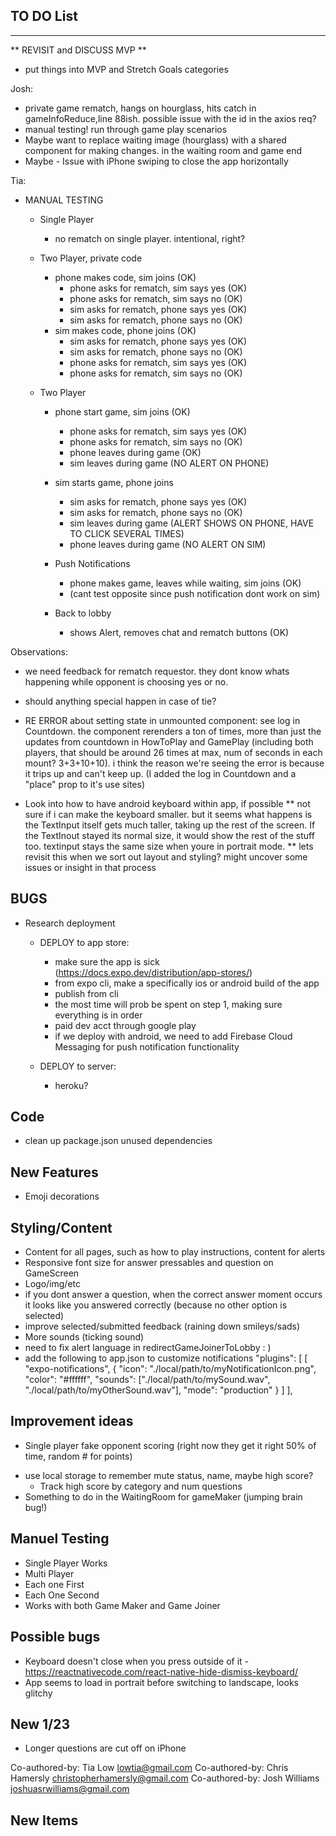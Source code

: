 ## TO DO List
***************************

** REVISIT and DISCUSS MVP **
- put things into MVP and Stretch Goals categories


Josh:  

- private game rematch, hangs on hourglass, hits catch in gameInfoReduce,line 88ish. possible issue with the id in the axios req?
- manual testing! run through game play scenarios
- Maybe want to replace waiting image (hourglass) with a shared component for making changes. in the waiting room and game end
- Maybe - Issue with iPhone swiping to close the app horizontally



Tia: 

- MANUAL TESTING

  - Single Player
    - no rematch on single player. intentional, right?

  - Two Player, private code
    - phone makes code, sim joins (OK)
        - phone asks for rematch, sim says yes (OK)
        - phone asks for rematch, sim says no (OK)
        - sim asks for rematch, phone says yes (OK)
        - sim asks for rematch, phone says no (OK)
    - sim makes code, phone joins (OK)
        - sim asks for rematch, phone says yes (OK)
        - sim asks for rematch, phone says no (OK)
        - phone asks for rematch, sim says yes (OK)
        - phone asks for rematch, sim says no (OK)

  - Two Player
    - phone start game, sim joins (OK)
        - phone asks for rematch, sim says yes (OK)
        - phone asks for rematch, sim says no (OK)
        - phone leaves during game (OK)
        - sim leaves during game (NO ALERT ON PHONE)
    - sim starts game, phone joins
        - sim asks for rematch, phone says yes (OK)
        - sim asks for rematch, phone says no (OK)
        - sim leaves during game (ALERT SHOWS ON PHONE, HAVE TO CLICK SEVERAL TIMES)
        - phone leaves during game (NO ALERT ON SIM)

    - Push Notifications
      - phone makes game, leaves while waiting, sim joins (OK)
      - (cant test opposite since push notification dont work on sim)

    - Back to lobby
      - shows Alert, removes chat and rematch buttons (OK)


Observations:
- we need feedback for rematch requestor. they dont know whats happening while opponent is choosing yes or no. 
- should anything special happen in case of tie?
- RE ERROR about setting state in unmounted component: see log in Countdown. the component rerenders a ton of times, more than just the updates from countdown in HowToPlay and GamePlay (including both players, that should be around 26 times at max, num of seconds in each mount? 3+3+10+10). i think the reason we're seeing the error is because it trips up and can't keep up. (I added the log in Countdown and a "place" prop to it's use sites) 



- Look into how to have android keyboard within app, if possible
  ** not sure if i can make the keyboard smaller. but it seems what happens is the TextInput itself gets much taller, taking up the rest of the screen. If the TextInout stayed its normal size, it would show the rest of the stuff too. textinput stays the same size when youre in portrait mode.
  ** lets revisit this when we sort out layout and styling? might uncover some issues or insight in that process


## BUGS


- Research deployment 
  - DEPLOY to app store:
    - make sure the app is sick (https://docs.expo.dev/distribution/app-stores/)
    - from expo cli, make a specifically ios or android build of the app
    - publish from cli
    - the most time will prob be spent on step 1, making sure everything is in order
    - paid dev acct through google play
    - if we deploy with android, we need to add Firebase Cloud Messaging for push notification functionality

  - DEPLOY to server:
    - heroku?


## Code
- clean up package.json unused dependencies

## New Features
* Emoji decorations 

## Styling/Content
- Content for all pages, such as how to play instructions, content for alerts
- Responsive font size for answer pressables and question on GameScreen
- Logo/img/etc
- if you dont answer a question, when the correct answer moment occurs it looks like you answered correctly (because no other option is selected)
- improve selected/submitted feedback (raining down smileys/sads)
- More sounds (ticking sound)
- need to fix alert language in redirectGameJoinerToLobby   : )
- add the following to app.json to customize notifications
    "plugins": [
      [
        "expo-notifications",
        {
          "icon": "./local/path/to/myNotificationIcon.png",
          "color": "#ffffff",
          "sounds": ["./local/path/to/mySound.wav", "./local/path/to/myOtherSound.wav"],
          "mode": "production"
        }
      ]
    ],

## Improvement ideas
* Single player fake opponent scoring (right now they get it right 50% of time, random # for points)
- use local storage to remember mute status, name, maybe high score? 
  - Track high score by category and num questions
- Something to do in the WaitingRoom for gameMaker (jumping brain bug!)



## Manuel Testing
- Single Player Works
- Multi Player
- Each one First
- Each One Second
- Works with both Game Maker and Game Joiner 

## Possible bugs
- Keyboard doesn't close when you press outside of it - https://reactnativecode.com/react-native-hide-dismiss-keyboard/
- App seems to load in portrait before switching to landscape, looks glitchy


## New 1/23
 - Longer questions are cut off on iPhone







Co-authored-by: Tia Low <lowtia@gmail.com>
Co-authored-by: Chris Hamersly <christopherhamersly@gmail.com>
Co-authored-by: Josh Williams <joshuasrwilliams@gmail.com>

## New Items


